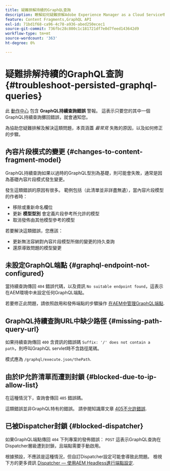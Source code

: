 ```yaml
---
title: 疑難排解持續的GraphQL查詢
description: 瞭解如何疑難排解Adobe Experience Manager as a Cloud Service中的持續性GraphQL查詢問題。
feature: Content Fragments,GraphQL API
exl-id: 71bd1f68-ca96-4c78-a936-abed250ecec1
source-git-commit: 736fbc28c800c1c181721df7e0d7feed143642d9
workflow-type: tm+mt
source-wordcount: '363'
ht-degree: 0%

---
```


# 疑難排解持續的GraphQL查詢 {#troubleshoot-persisted-graphql-queries}

此 [動作中心](/help/operations/actions-center.md) 包含 **GraphQL持續查詢錯誤** 警報。 這表示只要您的其中一個GraphQL持續查詢擲回錯誤，就會通知您。

為協助您疑難排解及解決這類問題，本頁涵蓋 *最常見* 失敗的原因，以及如何修正的步驟。

## 內容片段模式的變更 {#changes-to-content-fragment-model}

GraphQL持續查詢如果以過時的GraphQL型別為基礎，則可能會失敗，通常是因為基礎內容片段模式發生變更。

發生這類錯誤的原因有很多。 範例包括（此清單並非詳盡無遺），當內容片段模型的作者時：

* 移除或重新命名欄位
* 更新 **模型型別** 會定義片段參考所允許的模型
* 取消發佈由其他模型參考的模型

若要解決這類錯誤，您應該：

* 更新無法容納對內容片段模型所做的變更的持久查詢
* 還原導致問題的模型變更

## 未設定GraphQL端點 {#graphql-endpoint-not-configured}

當持續查詢傳回 `404` 錯誤代碼，以及資訊 `No suitable endpoint found`，這表示在AEM環境中未設定任何GraphQL端點。

若要修正此問題，請依照啟用和發佈端點的步驟操作 [在AEM中管理GraphQL端點](/help/headless/graphql-api/graphql-endpoint.md).

## GraphQL持續查詢URL中缺少路徑 {#missing-path-query-url}

如果持續查詢傳回 `400` 含資訊的錯誤碼 `Suffix: '/' does not contain a path`，則呼叫GraphQL servlet時不含路徑尾碼。

模式應為 `/graphql/execute.json/thePath`.

## 由於IP允許清單而遭到封鎖 {#blocked-due-to-ip-allow-list}

在這種情況下，查詢會傳回 `405` 錯誤碼。

這類錯誤並非GraphQL特有的錯誤。 請參閱知識庫文章 [405不允許錯誤](https://experienceleague.adobe.com/en/docs/experience-cloud-kcs/kbarticles/ka-20824).

## 已被Dispatcher封鎖 {#blocked-dispatcher}

如果GraphQL端點傳回 `404` 下列專案的發佈錯誤： `POST` 這表示GraphQL查詢在Dispatcher層級遭到封鎖，且端點需要手動啟用。

根據預設，不應該是這種情況，但自訂Dispatcher設定可能會導致此問題。 檢視下方的更多資訊 [Dispatcher — 使用AEM Headless進行端點設定](/help/headless/deployment/dispatcher.md).
